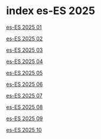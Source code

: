 # index es-ES 2025

<a href="./01">es-ES 2025 01</a>

<a href="./02">es-ES 2025 02</a>

<a href="./03">es-ES 2025 03</a>

<a href="./04">es-ES 2025 04</a>

<a href="./05">es-ES 2025 05</a>

<a href="./06">es-ES 2025 06</a>

<a href="./07">es-ES 2025 07</a>

<a href="./08">es-ES 2025 08</a>

<a href="./09">es-ES 2025 09</a>

<a href="./10">es-ES 2025 10</a>
